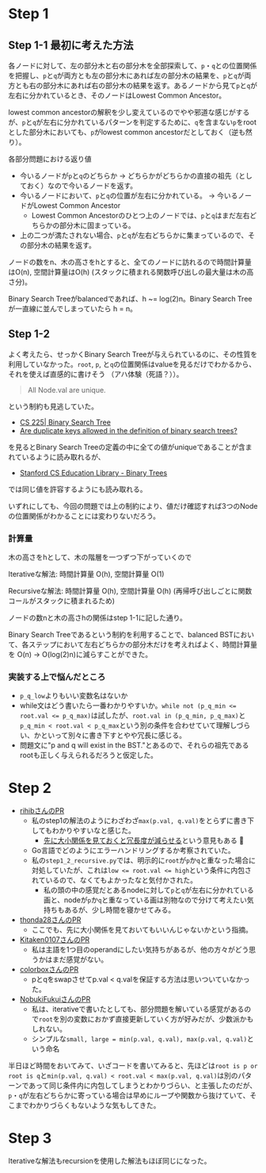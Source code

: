# Step 1

## Step 1-1 最初に考えた方法

各ノードに対して、左の部分木と右の部分木を全部探索して、`p`・`q`との位置関係を把握し、`p`と`q`が両方とも左の部分木にあれば左の部分木の結果を、`p`と`q`が両方とも右の部分木にあれば右の部分木の結果を返す。あるノードから見て`p`と`q`が左右に分かれているとき、そのノードはLowest Common Ancestor。

lowest common ancestorの解釈を少し変えているのでやや邪道な感じがするが、`p`と`q`が左右に分かれているパターンを判定するために、`q`を含まない`p`をrootとした部分木においても、`p`がlowest common ancestorだとしておく（逆も然り）。

各部分問題における返り値

- 今いるノードが`p`と`q`のどちらか -> どちらかがどちらかの直接の祖先（としておく）なので今いるノードを返す。
- 今いるノードにおいて、`p`と`q`の位置が左右に分かれている。 -> 今いるノードがLowest Common Ancestor
	- Lowest Common Ancestorのひとつ上のノードでは、`p`と`q`はまだ左右どちらかの部分木に固まっている。
- 上の二つが満たされない場合、`p`と`q`が左右どちらかに集まっているので、その部分木の結果を返す。

ノードの数をn、木の高さをhとすると、全てのノードに訪れるので時間計算量はO(n), 空間計算量はO(h) (スタックに積まれる関数呼び出しの最大量は木の高さ分)。

Binary Search Treeがbalancedであれば、h ~= log(2)n。Binary Search Treeが一直線に並んでしまっていたら h = n。

## Step 1-2

よく考えたら、せっかくBinary Search Treeが与えられているのに、その性質を利用していなかった。`root`, `p`, と`q`の位置関係はvalueを見るだけでわかるから、それを使えば直感的に書けそう （アハ体験（死語？））。

> All Node.val are unique.

という制約も見逃していた。

- [CS 225| Binary Search Tree](https://courses.grainger.illinois.edu/cs225/fa2019/notes/bst/)
- [Are duplicate keys allowed in the definition of binary search trees?](https://stackoverflow.com/a/300968/16193058)

を見るとBinary Search Treeの定義の中に全ての値がuniqueであることが含まれているように読み取れるが、

- [Stanford CS Education Library - Binary Trees](http://cslibrary.stanford.edu/110/BinaryTrees.html)

では同じ値を許容するようにも読み取れる。

いずれにしても、今回の問題では上の制約により、値だけ確認すれば3つのNodeの位置関係がわかることには変わりないだろう。

### 計算量

木の高さをhとして、木の階層を一つずつ下がっていくので

Iterativeな解法: 時間計算量 O(h), 空間計算量 O(1)

Recursiveな解法: 時間計算量 O(h), 空間計算量 O(h) (再帰呼び出しごとに関数コールがスタックに積まれるため)

ノードの数nと木の高さhの関係はstep 1-1に記した通り。

Binary Search Treeであるという制約を利用することで、balanced BSTにおいて、各ステップにおいて左右どちらかの部分木だけを考えればよく、時間計算量を O(n) -> O(log(2)n)に減らすことができた。

### 実装する上で悩んだところ

- `p_q_low`よりもいい変数名はないか
- while文はどう書いたら一番わかりやすいか。`while not (p_q_min <= root.val <= p_q_max)`は試したが、`root.val in (p_q_min, p_q_max)`と`p_q_min < root.val < p_q_max`という別の条件を合わせていて理解しづらい、かといって別々に書き下すとやや冗長に感じる。
- 問題文に"p and q will exist in the BST."とあるので、それらの祖先であるrootも正しく与えられるだろうと仮定した。

# Step 2

- [rihibさんのPR](https://github.com/rihib/leetcode/pull/29)
	- 私のstep1の解法のようにわざわざ`max(p.val, q.val)`をとらずに書き下してもわかりやすいなと感じた。
		- [先に大小関係を見ておくと冗長度が減らせる](https://github.com/rihib/leetcode/pull/29/files#r1742231005)という意見もある :eyes:
	- Go言語でどのようにエラーハンドリングするか考察されていた。
	- 私の`step1_2_recursive.py`では、明示的に`root`が`p`か`q`と重なった場合に対処していたが、これは`low <= root.val <= high`という条件に内包されているので、なくてもよかったなと気付かされた。
		- 私の頭の中の感覚だとあるnodeに対して`p`と`q`が左右に分かれている画と、nodeが`p`か`q`と重なっている画は別物なので分けて考えたい気持ちもあるが、少し時間を寝かせてみる。
- [thonda28さんのPR](https://github.com/thonda28/leetcode/pull/12)
	- ここでも、先に大小関係を見ておいてもいいんじゃないかという指摘。
- [Kitaken0107さんのPR](https://github.com/Kitaken0107/GrindEasy/pull/13)
	- 私は主語を1つ目のoperandにしたい気持ちがあるが、他の方々がどう思うかはまだ感覚がない。
- [colorboxさんのPR](https://github.com/colorbox/leetcode/pull/12)
	- pとqをswapさせてp.val < q.valを保証する方法は思いついていなかった。
- [NobukiFukuiさんのPR](https://github.com/NobukiFukui/Grind75-ProgrammingTraining/pull/22)
	- 私は、iterativeで書いたとしても、部分問題を解いている感覚があるので`root`を別の変数におかず直接更新していく方が好みだが、少数派かもしれない。
	- シンプルな`small, large = min(p.val, q.val), max(p.val, q.val)`という命名

半日ほど時間をおいてみて、いざコードを書いてみると、先ほどは`root is p or root is q`と`min(p.val, q.val) < root.val < max(p.val, q.val)`は別のパターンであって同じ条件内に内包してしまうとわかりづらい、と主張したのだが、`p`・`q`が左右どちらかに寄っている場合は早めにループや関数から抜けていて、そこまでわかりづらくもないような気もしてきた。

# Step 3

Iterativeな解法もrecursionを使用した解法もほぼ同じになった。
